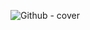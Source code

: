 ![Github - cover](https://user-images.githubusercontent.com/48633090/181037047-b52b155e-e668-42a5-8e5e-9cd8839945f2.png)
